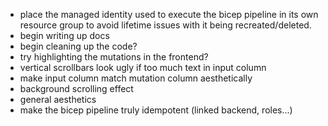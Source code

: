- place the managed identity used to execute the bicep pipeline in its own resource group to avoid lifetime issues with it being recreated/deleted.
- begin writing up docs
- begin cleaning up the code?
- try highlighting the mutations in the frontend?
- vertical scrollbars look ugly if too much text in input column
- make input column match mutation column aesthetically
- background scrolling effect
- general aesthetics
- make the bicep pipeline truly idempotent (linked backend, roles...)